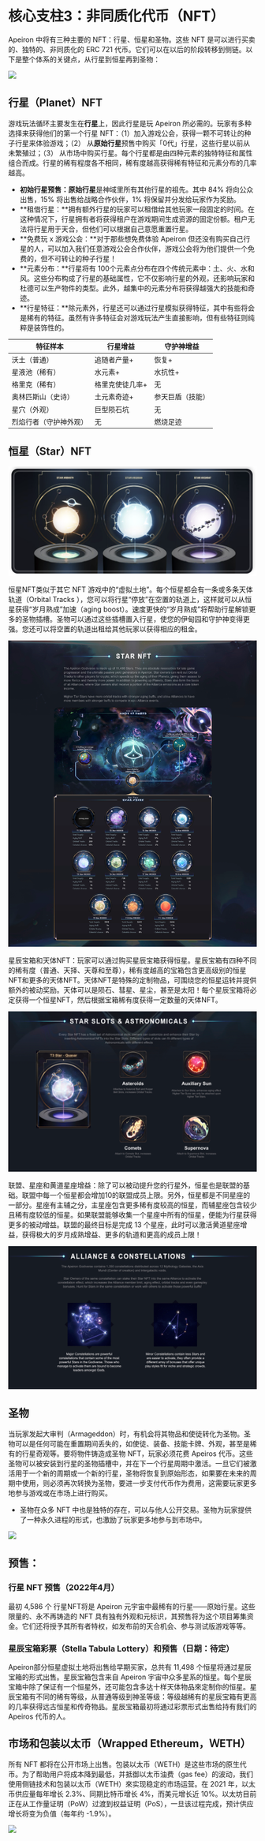 # 核心支柱3：非同质化代币（NFT）

Apeiron 中将有三种主要的 NFT：行星、恒星和圣物。这些 NFT 是可以进行买卖的、独特的、非同质化的 ERC 721 代币。它们可以在以后的阶段转移到侧链。以下是整个体系的关键点，从行星到恒星再到圣物：

![](https://lh4.googleusercontent.com/Lj3gr9QjpSrIolXSsREfxrmVTrb5HSpfJUX2RP8RIY0i85g3b7QBBL4M\_dOkekDa9a5Np0t2hRsAzi\_FMKQTzicpMmEQ5cFbkoV3lDwgKg2knYP7Jt3RNbKImw5C4HXJGf0SWM4X)

## 行星（Planet）NFT

游戏玩法循环主要发生在**行星**上，因此行星是玩 Apeiron 所必需的。玩家有多种选择来获得他们的第一个行星 NFT：（1）加入游戏公会，获得一颗不可转让的种子行星来体验游戏；（2） 从**原始行星**预售中购买「0代」行星，这些行星以前从未繁殖过；（3） 从市场中购买行星。每个行星都是由四种元素的独特特征和属性组合而成。行星的稀有程度各不相同，稀有度越高获得稀有特征和元素分布的几率越高。

* **初始行星预售：原始行星**是神域里所有其他行星的祖先。其中 84% 将向公众出售，15% 将出售给战略合作伙伴，1% 将保留并分发给玩家作为奖励。
* **租借行星：**拥有额外行星的玩家可以租借给其他玩家一段固定的时间。在这种情况下，行星拥有者将获得租户在游戏期间生成资源的固定份额。租户无法将行星用于天合，但他们可以根据自己意愿重置行星。
* **免费玩 x 游戏公会：**对于那些想免费体验 Apeiron 但还没有购买自己行星的人，可以加入我们任意游戏公会合作伙伴，游戏公会将为他们提供一个免费的，但不可转让的种子行星！
* **元素分布：**行星将有 100个元素点分布在四个传统元素中：土、火、水和风。这些分布构成了行星的基础属性，它不仅影响行星的外观，还影响玩家和杜德可以生产物件的类型。此外，越集中的元素分布将获得越强大的技能和奇迹。
* **行星特征：**除元素外，行星还可以通过行星模拟获得特征，其中有些将会是稀有的特征。虽然有许多特征会对游戏玩法产生直接影响，但有些特征则纯粹是装饰性的。

| 特征样本        | 行星增益      | 守护神增益     |
| ----------- | --------- | --------- |
| 沃土（普通）      | 追随者产量+    | 恢复+       |
| 星液池（稀有）     | 水元素+      | 水抗性+      |
| 格里克（稀有）     | 格里克使徒几率+  | 无         |
| 奥林匹斯山（史诗）   | 土元素奇迹+    | 参天巨盾（技能）  |
| 星穴（外观）      | 巨型陨石坑     | 无         |
| 烈焰行者（守护神外观） | 无         | 燃烧足迹      |

## **恒星（Star）NFT**

![](<../../../.gitbook/assets/Untitled (1).png>)

恒星NFT类似于其它 NFT 游戏中的“虚拟土地”。每个恒星都会有一条或多条天体轨道（Orbital Tracks ），您可以将行星“停放”在空置的轨道上，这样就可以从恒星获得“岁月熟成”加速（aging boost）。速度更快的“岁月熟成”将帮助行星解锁更多的圣物插槽。圣物可以通过这些插槽置入行星，使您的伊甸园和守护神变得更强。您还可以将空置的轨道出租给其他玩家以获得相应的租金。



![](<../../../.gitbook/assets/image (12) (1).png>)

星辰宝箱和天体NFT：玩家可以通过购买星辰宝箱获得恒星。星辰宝箱有四种不同的稀有度（普通、天择、天尊和至尊），稀有度越高的宝箱包含更高级别的恒星NFT和更多的天体NFT。天体NFT是特殊的定制物品，可围绕您的恒星运转并提供额外的被动奖励。天体可以是陨石、彗星、星尘，甚至是太阳！每个星辰宝箱将必定获得一个恒星NFT，然后根据宝箱稀有度获得一定数量的天体NFT。

![](<../../../.gitbook/assets/image (13) (1).png>)

联盟、星座和黄道星座增益：除了可以被动提升您的行星外，恒星也是联盟的基础。联盟中每一个恒星都会增加10的联盟成员上限。另外，恒星都是不同星座的一部分。星座有主辅之分，主星座包含更多稀有度较高的恒星，而辅星座包含较少且稀有度较低的恒星。如果联盟能够收集一个星座中所有的恒星，便能为行星获得更多的被动增益。联盟的最终目标是完成 13 个星座，此时可以激活黄道星座增益，获得极大的岁月成熟增益、更多的轨道和更高的成员上限！

![](<../../../.gitbook/assets/image (14) (1).png>)

## 圣物&#x20;

当玩家发起大审判（Armageddon）时，有机会将其物品和使徒转化为圣物。圣物可以是任何可能在重置期间丢失的，如使徒、装备、技能卡牌、外观，甚至是稀有的行星奇观等。要将物件铸造成圣物 NFT，玩家必须花费 Apeiros 代币。这些圣物可以被安装到行星的圣物插槽中，并在下一个行星周期中激活。一旦它们被激活用于一个新的周期或一个新的行星，圣物将恢复到原始形态，如果要在未来的周期中使用，则必须再次转换为圣物，要进一步支付代币作为费用，这需要玩家更多地参与游戏或在市场上进行购买。

* 圣物在众多 NFT 中也是独特的存在，可以与他人公开交易。圣物为玩家提供了一种永久进程的形式，也激励了玩家更多地参与到市场中。

![](https://lh6.googleusercontent.com/JeavrpEUEM45bNzEJjgyZSlBrOkK0QqIpfLhsmko\_6TMdM7lTmRo1z8yL\_1SC4TwxQ\_U1Fb5jQFv7\_MlKnh0tEUD-TfzT7WrIzI4z17IiJ1nAPH8Rb3oHeeSzlnyhRSPKLM7AhF5)

## 预售：

### 行星 NFT 预售（2022年4月）&#x20;

最初 4,586 个 行星NFT将是 Apeiron 元宇宙中最稀有的行星——原始行星。这些限量的、永不再铸造的 NFT 具有独有外观和元标识，其预售将为这个项目筹集资金。它们还将授予其所有者特权，如发布前的天合机会、参与测试版游戏等等。

### 星辰宝箱彩票（Stella Tabula Lottery）和预售（日期：待定）&#x20;

Apeiron部分恒星虚拟土地将出售给早期买家，总共有 11,498 个恒星将通过星辰宝箱的形式出售。星辰宝箱包含来自 Apeiron 宇宙中众多星系的恒星。每个星辰宝箱中除了保证有一个恒星外，还可能包含多达十样天体物品來定制你的恒星。星辰宝箱有不同的稀有等级，从普通等级到神圣等级：等级越稀有的星辰宝箱有更高的几率获得远古恒星和传奇物品。星辰宝箱最初将通过彩票形式出售给持有我们的 Apeiros 代币的人。

## 市场和包装以太币（Wrapped Ethereum，ＷETH）&#x20;

所有 NFT 都将在公开市场上出售。包装以太币（WETH）是这些市场的原生代币。为了帮助用户将成本降到最低，并抵御以太币油费（gas fee）的波动，我们使用侧链技术和包装以太币（WETH）來实现稳定的市场运营。在 2021 年，以太币供应量每年增长 2.3%、同期比特币增长 4%，而美元增长近 10%。以太坊目前正在从工作量证明（PoW）过渡到权益证明（PoS），一旦该过程完成，预计供应增长将变为负值（每年约 -1.9%）。

![](https://lh3.googleusercontent.com/0G5AalzGPOJocQBqWLnWNJS9hRQ-BTKmMGKJtWipeAJ4vg\_9gyvpCHa6Xp8R979GzvVn9MFVTZS1MLROeLnNx3P7cQ-JfFt\_3Im1xYWpibxov6N\_w8y9R4W2N5Y9FEUGM0C8tyto)

